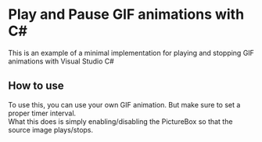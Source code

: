 # Play and Pause GIF animations with C#
This is an example of a minimal implementation for playing and stopping GIF animations with Visual Studio C#

## How to use

To use this, you can use your own GIF animation. But make sure to set a proper timer interval.  
What this does is simply enabling/disabling the PictureBox so that the source image plays/stops.
